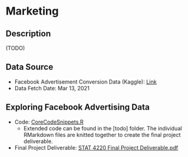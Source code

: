# Marketing

## Description
(TODO)

## Data Source 
- Facebook Advertisement Conversion Data (Kaggle): [Link](https://www.kaggle.com/datasets/loveall/clicks-conversion-tracking)
- Data Fetch Date: Mar 13, 2021

## Exploring Facebook Advertising Data
- Code: [CoreCodeSnippets.R](CoreCodeSnippets.R)
  - Extended code can be found in the [todo] folder. The individual RMarkdown files are knitted together to create the final project deliverable.
- Final Project Deliverable: [STAT 4220 Final Project Deliverable.pdf](STAT-4220-Final-Project-Deliverable.pdf)

